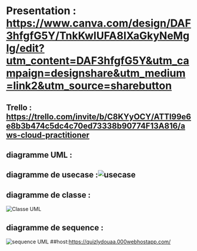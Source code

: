# Presentation : https://www.canva.com/design/DAF3hfgfG5Y/TnkKwIUFA8IXaGkyNeMgIg/edit?utm_content=DAF3hfgfG5Y&utm_campaign=designshare&utm_medium=link2&utm_source=sharebutton
## Trello : https://trello.com/invite/b/C8KYyOCY/ATTI99e6e8b3b474c5dc4c70ed73338b90774F13A816/aws-cloud-practitioner
## diagramme UML :
## diagramme de usecase :![usecase](https://github.com/Douaa1819/AWS-Cloud-Practitioner---QUIZZ/assets/125483549/773f1f2a-ebf5-45ef-966a-115e1e3fbc0c)
## diagramme de classe :
![Classe UML](https://github.com/Douaa1819/AWS-Cloud-Practitioner---QUIZZ/assets/125483549/813f5f97-742f-42ca-8e04-83884fc428b1)
## diagramme de sequence :
![sequence UML](https://github.com/Douaa1819/AWS-Cloud-Practitioner---QUIZZ/assets/125483549/505ff3b2-699d-441d-941b-ee89fd84f1b4)
##host:https://quizlydouaa.000webhostapp.com/
